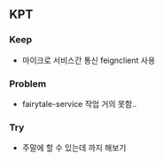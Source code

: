 ## KPT

### Keep

- 마이크로 서비스간 통신 feignclient 사용

### Problem

- fairytale-service 작업 거의 못함.. 

### Try

- 주말에 할 수 있는데 까지 해보기
